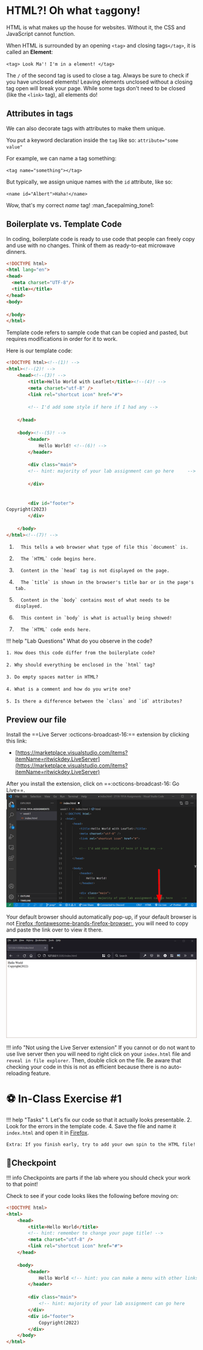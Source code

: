 # HTML?! Oh what `tag`gony!

HTML is what makes up the house for websites. Without it, the CSS and JavaScript cannot function. 

When HTML is surrounded by an opening `<tag>` and closing tags`</tag>`, it is called an **Element**:

`<tag> Look Ma'! I'm in a element! </tag>`

The `/` of the second tag is used to close a tag. Always be sure to check if you have unclosed elements! Leaving elements unclosed without a closing tag open will break your page. While some tags don't need to be closed (like the `<link>` tag), all elements do!

## Attributes in tags

We can also decorate tags with attributes to make them unique. 

You put a keyword declaration inside the `tag` like so: `attribute="some value"`

For example, we can name a tag something:

`<tag name="something"></tag>`

But typically, we assign unique names with the `id` attribute, like so:

`<name id="Albert">Haha!</name>`

Wow, that's my correct *name* tag! :man_facepalming_tone1:

## Boilerplate vs. Template Code

In coding, boilerplate code is ready to use code that people can freely copy and use with no changes. Think of them as ready-to-eat microwave dinners.

``` html linenums="1"
<!DOCTYPE html>
<html lang="en">
<head>
  <meta charset="UTF-8"/>
  <title></title>
</head>
<body>

</body>
</html>
```

Template code refers to sample code that can be copied and pasted, but requires modifications in order for it to work.

Here is our template code:

```html title="index.html"
<!DOCTYPE html><!--(1)! -->
<html><!--(2)! -->
    <head><!--(3)! -->
        <title>Hello World with Leaflet</title><!--(4)! -->
        <meta charset="utf-8" />
        <link rel="shortcut icon" href="#">

        <!-- I'd add some style if here if I had any -->

    </head>
    
    <body><!--(5)! -->
        <header>
            Hello World! <!--(6)! -->
        </header>
        
        <div class="main">
        <!-- hint: majority of your lab assignment can go here     -->
        
        </div>


        <div id="footer">
Copyright(2023)
        </div>
        
    </body>
</html><!--(7)! -->
```

1.       This tells a web browser what type of file this `document` is.
2.       The `HTML` code begins here.
3.       Content in the `head` tag is not displayed on the page. 
4.       The `title` is shown in the browser's title bar or in the page's tab.
5.       Content in the `body` contains most of what needs to be displayed.
6.       This content in `body` is what is actually being showed!
7.       The `HTML` code ends here. 

!!! help "Lab Questions"
    What do you observe in the code?

    1. How does this code differ from the boilerplate code?

    2. Why should everything be enclosed in the `html` tag?

    3. Do empty spaces matter in HTML?

    4. What is a comment and how do you write one?

    5. Is there a difference between the `class` and `id` attributes?

## Preview our file

Install the ==Live Server :octicons-broadcast-16:==  extension by clicking this link:

- [https://marketplace.visualstudio.com/items?itemName=ritwickdey.LiveServer](https://marketplace.visualstudio.com/items?itemName=ritwickdey.LiveServer)

After you install the extension, click on ==:octicons-broadcast-16: Go Live==.
![](./media/golive.png)

Your default browser should automatically pop-up, if your default browser is not [Firefox :fontawesome-brands-firefox-browser:](https://www.mozilla.org/en-US/firefox/new/), you will need to copy and paste the link over to view it there.

![](./media/live_preview.png)

!!! info "Not using the Live Server extension"
    If you cannot or do not want to use live server then you will need to right click on your `index.html` file and `reveal in file explorer`. Then, double click on the file. Be aware that checking your code in this is not as efficient because there is no auto-reloading feature.

# ⚽ In-Class Exercise #1

!!! help "Tasks"
    1. Let's fix our code so that it actually looks presentable. 
    2. Look for the errors in the template code.
    4. Save the file and name it `index.html` and open it in [Firefox](https://www.mozilla.org/en-US/firefox/new/).
    
    Extra: If you finish early, try to add your own spin to the HTML file!


## 🏁Checkpoint

!!! info
    Checkpoints are parts if the lab where you should check your work to that point!

Check to see if your code looks likes the following before moving on:

```html title="index.html" linenums="1" hl_lines="17"
<!DOCTYPE html>
<html>
    <head>
        <title>Hello World</title>
        <!-- hint: remember to change your page title! -->
        <meta charset="utf-8" />
        <link rel="shortcut icon" href="#">
    </head>
    
    <body>
        <header>
            Hello World <!-- hint: you can make a menu with other links here if you'd like -->
        </header>
        
        <div class="main">
            <!-- hint: majority of your lab assignment can go here     -->
        </div>
        <div id="footer">
            Copyright(2022)
        </div>
    </body>
</html>
```